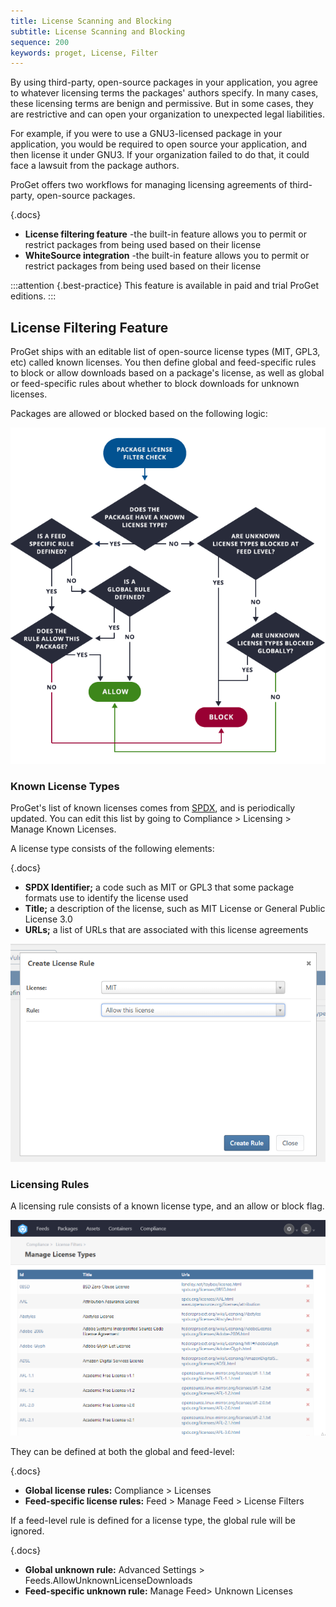 ```yaml
---
title: License Scanning and Blocking
subtitle: License Scanning and Blocking
sequence: 200
keywords: proget, License, Filter
---
```

By using third-party, open-source packages in your application, you agree to whatever licensing terms the packages' authors specify. In many cases, these licensing terms are benign and permissive. But in some cases, they are restrictive and can open your organization to unexpected legal liabilities.

For example, if you were to use a GNU3-licensed package in your application, you would be required to open source your application, and then license it under GNU3. If your organization failed to do that, it could face a lawsuit from the package authors.

ProGet offers two workflows for managing licensing agreements of third-party, open-source packages.

{.docs}

- **License filtering feature** -the built-in feature allows you to permit or restrict packages from being used based on their license
- **WhiteSource integration**  -the built-in feature allows you to permit or restrict packages from being used based on their license

:::attention {.best-practice}
This feature is available in paid and trial ProGet editions.
:::

##   License Filtering Feature ##

ProGet ships with an editable list of open-source license types (MIT, GPL3, etc) called known licenses. You then define global and feed-specific rules to block or allow downloads based on a package's license, as well as global or feed-specific rules about whether to block downloads for unknown licenses.

Packages are allowed or blocked based on the following logic:

![](/resources/documentation/proget/fliter-logic.png)

### Known License Types ###

ProGet's list of known licenses comes from [SPDX](https://spdx.org/licenses), and is periodically updated. You can edit this list by going to Compliance > Licensing > Manage Known Licenses.

A license type consists of the following elements:

{.docs}
- **SPDX Identifier;** a code such as MIT or GPL3 that some package formats use to identify the license used
- **Title;** a description of the license, such as MIT License or General Public License 3.0
- **URLs;** a list of URLs that are associated with this license agreements

![](/resources/documentation/proget/license-rule.png)

### Licensing Rules ###

A licensing rule consists of a known license type, and an allow or block flag.

![](/resources/documentation/proget/license-list.png)

They can be defined at both the global and feed-level:

{.docs}
- **Global license rules:** Compliance > Licenses
- **Feed-specific license rules:** Feed > Manage Feed > License Filters

If a feed-level rule is defined for a license type, the global rule will be ignored.

{.docs}
- **Global unknown rule:** Advanced Settings > Feeds.AllowUnknownLicenseDownloads
- **Feed-specific unknown rule:** Manage Feed> Unknown Licenses
